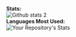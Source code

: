 <strong>Stats:</strong><br>
![Github stats 2](https://github-readme-stats.vercel.app/api?username=NurhatMentes&show_icons=true&theme=merko)
<br>
<strong>Languages Most Used:</strong><br>
![Your Repository's Stats](https://github-readme-stats.vercel.app/api/top-langs/?username=NurhatMentes&theme=blue-green)
